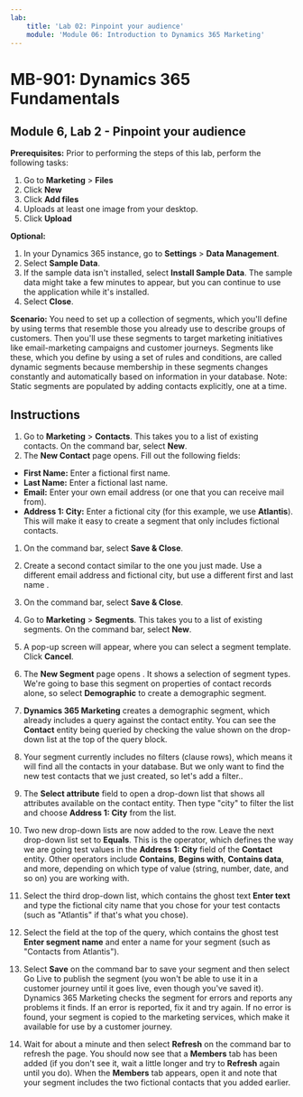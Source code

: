 ```yaml
---
lab:
    title: 'Lab 02: Pinpoint your audience'
    module: 'Module 06: Introduction to Dynamics 365 Marketing'
---
```


# MB-901: Dynamics 365 Fundamentals 
## Module 6, Lab 2 - Pinpoint your audience

**Prerequisites:** Prior to performing the steps of this lab, perform the following tasks: 
1. Go to **Marketing** > **Files**
1. Click **New**
1. Click **Add files**
1. Uploads at least one image from your desktop.
1. Click **Upload**

**Optional:**  

1. In your Dynamics 365 instance, go to **Settings** > **Data Management**. 
1. Select **Sample Data**. 
1. If the sample data isn't installed, select **Install Sample Data**. The sample data might take a few minutes to appear, but you can continue to use the application while it's installed. 
1. Select **Close**. 

**Scenario:** You need to set up a collection of segments, which you'll define by using terms that resemble those you already use to describe groups of customers. 
Then you'll use these segments to target marketing initiatives like email-marketing campaigns and customer journeys. Segments like these, which you define by using a set of rules and conditions, are called dynamic segments because membership in these segments changes constantly and automatically based on information in your database. Note: Static segments are populated by adding contacts explicitly, one at a time.

## Instructions

1. Go to **Marketing** > **Contacts**. This takes you to a list of existing contacts. On the command bar, select **New**.
1. The **New Contact** page opens. Fill out the following fields:
 - **First Name:** Enter a fictional first name.
 - **Last Name:** Enter a fictional last name.
 - **Email:** Enter your own email address (or one that you can receive mail from).
 - **Address 1: City:** Enter a fictional city (for this example, we use **Atlantis**). This will make it easy to create a segment that only includes fictional contacts. 

1. On the command bar, select **Save & Close**.
1. Create a second contact similar to the one you just made. Use a different email address and fictional city, but use a different first and last name   .
1. On the command bar, select **Save & Close**.
1. Go to **Marketing** > **Segments**. This takes you to a list of existing segments. On the command bar, select **New**.
1. A pop-up screen will appear, where you can select a segment template. Click **Cancel**.
1. The **New Segment** page opens   . It shows a selection of segment types. We're going to base this segment on properties of contact records alone, so select **Demographic** to create a demographic segment.

1. **Dynamics 365 Marketing** creates a demographic segment, which already includes a query against the contact entity. You can see the **Contact** entity being queried by checking the value shown on the drop-down list at the top of the query block.

1. Your segment currently includes no filters (clause rows), which means it will find all the contacts in your database. But we only want to find the new test contacts that we just created, so let's add a filter..
1. The **Select attribute** field to open a drop-down list that shows all attributes available on the contact entity. Then type "city" to filter the list and choose **Address 1: City** from the list.

1. Two new drop-down lists are now added to the row. Leave the next drop-down list set to **Equals**. This is the operator, which defines the way we are going test values in the **Address 1: City** field of the **Contact** entity. Other operators include **Contains**, **Begins with**, **Contains data**, and more, depending on which type of value (string, number, date, and so on) you are working with.
1. Select the third drop-down list, which contains the ghost text **Enter text** and type the fictional city name that you chose for your test contacts (such as "Atlantis" if that's what you chose).
1. Select the field at the top of the query, which contains the ghost test **Enter segment name** and enter a name for your segment (such as "Contacts from Atlantis").
1. Select **Save** on the command bar to save your segment and then select Go Live to publish the segment (you won't be able to use it in a customer journey until it goes live, even though you've saved it). Dynamics 365 Marketing checks the segment for errors and reports any problems it finds. If an error is reported, fix it and try again. If no error is found, your segment is copied to the marketing services, which make it available for use by a customer journey.

1. Wait for about a minute and then select **Refresh** on the command bar to refresh the page. You should now see that a **Members** tab has been added (if you don't see it, wait a little longer and try to **Refresh** again until you do). When the **Members** tab appears, open it and note that your segment includes the two fictional contacts that you added earlier.
